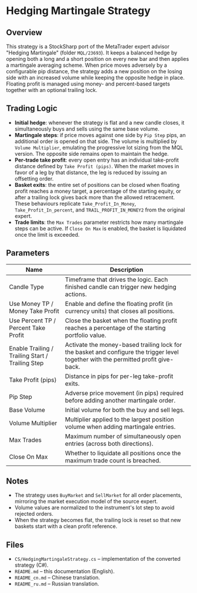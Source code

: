 # Hedging Martingale Strategy

## Overview
This strategy is a StockSharp port of the MetaTrader expert advisor "Hedging Martingale" (folder `MQL/23693`). It keeps a balanced hedge by opening both a long and a short position on every new bar and then applies a martingale averaging scheme. When price moves adversely by a configurable pip distance, the strategy adds a new position on the losing side with an increased volume while keeping the opposite hedge in place. Floating profit is managed using money- and percent-based targets together with an optional trailing lock.

## Trading Logic
- **Initial hedge**: whenever the strategy is flat and a new candle closes, it simultaneously buys and sells using the same base volume.
- **Martingale steps**: if price moves against one side by `Pip Step` pips, an additional order is opened on that side. The volume is multiplied by `Volume Multiplier`, emulating the progressive lot sizing from the MQL version. The opposite side remains open to maintain the hedge.
- **Per-trade take profit**: every open entry has an individual take-profit distance defined by `Take Profit (pips)`. When the market moves in favor of a leg by that distance, the leg is reduced by issuing an offsetting order.
- **Basket exits**: the entire set of positions can be closed when floating profit reaches a money target, a percentage of the starting equity, or after a trailing lock gives back more than the allowed retracement. These behaviours replicate `Take_Profit_In_Money`, `Take_Profit_In_percent`, and `TRAIL_PROFIT_IN_MONEY2` from the original expert.
- **Trade limits**: the `Max Trades` parameter restricts how many martingale steps can be active. If `Close On Max` is enabled, the basket is liquidated once the limit is exceeded.

## Parameters
| Name | Description |
| ---- | ----------- |
| Candle Type | Timeframe that drives the logic. Each finished candle can trigger new hedging actions. |
| Use Money TP / Money Take Profit | Enable and define the floating profit (in currency units) that closes all positions. |
| Use Percent TP / Percent Take Profit | Close the basket when the floating profit reaches a percentage of the starting portfolio value. |
| Enable Trailing / Trailing Start / Trailing Step | Activate the money-based trailing lock for the basket and configure the trigger level together with the permitted profit give-back. |
| Take Profit (pips) | Distance in pips for per-leg take-profit exits. |
| Pip Step | Adverse price movement (in pips) required before adding another martingale order. |
| Base Volume | Initial volume for both the buy and sell legs. |
| Volume Multiplier | Multiplier applied to the largest position volume when adding martingale entries. |
| Max Trades | Maximum number of simultaneously open entries (across both directions). |
| Close On Max | Whether to liquidate all positions once the maximum trade count is breached. |

## Notes
- The strategy uses `BuyMarket` and `SellMarket` for all order placements, mirroring the market execution model of the source expert.
- Volume values are normalized to the instrument's lot step to avoid rejected orders.
- When the strategy becomes flat, the trailing lock is reset so that new baskets start with a clean profit reference.

## Files
- `CS/HedgingMartingaleStrategy.cs` – implementation of the converted strategy (C#).
- `README.md` – this documentation (English).
- `README_cn.md` – Chinese translation.
- `README_ru.md` – Russian translation.
